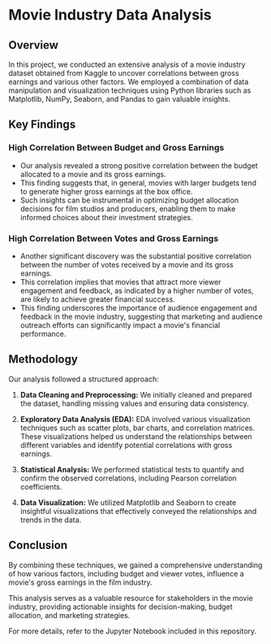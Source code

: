 # Movie Industry Data Analysis

## Overview

In this project, we conducted an extensive analysis of a movie industry dataset obtained from Kaggle to uncover correlations between gross earnings and various other factors. We employed a combination of data manipulation and visualization techniques using Python libraries such as Matplotlib, NumPy, Seaborn, and Pandas to gain valuable insights.

## Key Findings

### High Correlation Between Budget and Gross Earnings

- Our analysis revealed a strong positive correlation between the budget allocated to a movie and its gross earnings.
- This finding suggests that, in general, movies with larger budgets tend to generate higher gross earnings at the box office.
- Such insights can be instrumental in optimizing budget allocation decisions for film studios and producers, enabling them to make informed choices about their investment strategies.

### High Correlation Between Votes and Gross Earnings

- Another significant discovery was the substantial positive correlation between the number of votes received by a movie and its gross earnings.
- This correlation implies that movies that attract more viewer engagement and feedback, as indicated by a higher number of votes, are likely to achieve greater financial success.
- This finding underscores the importance of audience engagement and feedback in the movie industry, suggesting that marketing and audience outreach efforts can significantly impact a movie's financial performance.

## Methodology

Our analysis followed a structured approach:

1. **Data Cleaning and Preprocessing:** We initially cleaned and prepared the dataset, handling missing values and ensuring data consistency.

2. **Exploratory Data Analysis (EDA):** EDA involved various visualization techniques such as scatter plots, bar charts, and correlation matrices. These visualizations helped us understand the relationships between different variables and identify potential correlations with gross earnings.

3. **Statistical Analysis:** We performed statistical tests to quantify and confirm the observed correlations, including Pearson correlation coefficients.

4. **Data Visualization:** We utilized Matplotlib and Seaborn to create insightful visualizations that effectively conveyed the relationships and trends in the data.

## Conclusion

By combining these techniques, we gained a comprehensive understanding of how various factors, including budget and viewer votes, influence a movie's gross earnings in the film industry.

This analysis serves as a valuable resource for stakeholders in the movie industry, providing actionable insights for decision-making, budget allocation, and marketing strategies.

For more details, refer to the Jupyter Notebook included in this repository.
